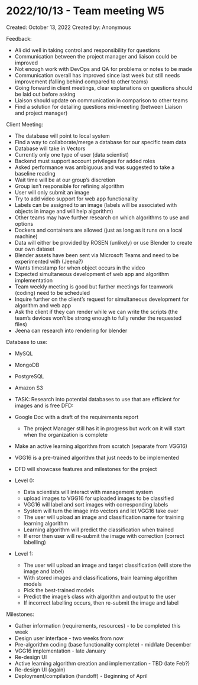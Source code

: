 # 2022/10/13 - Team meeting W5

Created: October 13, 2022
Created by: Anonymous

Feedback:

- Ali did well in taking control and responsibility for questions
- Communication between the project manager and liaison could be improved
- Not enough work with DevOps and QA for problems or notes to be made
- Communication overall has improved since last week but still needs improvement (falling behind compared to other teams)
- Going forward in client meetings, clear explanations on questions should be laid out before asking
- Liaison should update on communication in comparison to other teams
- Find a solution for detailing questions mid-meeting (between Liaison and project manager)

Client Meeting:

- The database will point to local system
- Find a way to collaborate/merge a database for our specific team data
- Database will take in Vectors
- Currently only one type of user (data scientist)
- Backend must support account privileges for added roles
- Asked performance was ambiguous and was suggested to take a baseline reading
- Wait time will be at our group’s discretion
- Group isn’t responsible for refining algorithm
- User will only submit an image
- Try to add video support for web app functionality
- Labels can be assigned to an image (labels will be associated with objects in image and will help algorithm)
- Other teams may have further research on which algorithms to use and options
- Dockers and containers are allowed (just as long as it runs on a local machine)
- Data will either be provided by ROSEN (unlikely) or use Blender to create our own dataset
- Blender assets have been sent via Microsoft Teams and need to be experimented with (Jeena?)
- Wants timestamp for when object occurs in the video
- Expected simultaneous development of web app and algorithm implementation
- Team weekly meeting is good but further meetings for teamwork (coding) need to be scheduled
- Inquire further on the client’s request for simultaneous development for algorithm and web app
- Ask the client if they can render while we can write the scripts (the team’s devices won’t be strong enough to fully render the requested files)
- Jeena can research into rendering for blender

Database to use:

- MySQL
- MongoDB
- PostgreSQL
- Amazon S3
- TASK: Research into potential databases to use that are efficient for images and is free
  DFD:

- Google Doc with a draft of the requirements report
  - The project Manager still has it in progress but work on it will start when the organization is complete
- Make an active learning algorithm from scratch (separate from VGG16)
- VGG16 is a pre-trained algorithm that just needs to be implemented
- DFD will showcase features and milestones for the project
- Level 0:
  - Data scientists will interact with management system
  - upload images to VGG16 for uploaded images to be classified
  - VGG16 will label and sort images with corresponding labels
  - System will turn the image into vectors and let VGG16 take over
  - The user will upload an image and classification name for training learning algorithm
  - Learning algorithm will predict the classification when trained
  - If error then user will re-submit the image with correction (correct labelling)
- Level 1:
  - The user will upload an image and target classification (will store the image and label)
  - With stored images and classifications, train learning algorithm models
  - Pick the best-trained models
  - Predict the image’s class with algorithm and output to the user
  - If incorrect labelling occurs, then re-submit the image and label

Milestones:

- Gather information (requirements, resources) - to be completed this week
- Design user interface - two weeks from now
- Pre-algorithm coding (base functionality complete) - mid/late December
- VGG16 implementation - late January
- Re-design UI
- Active learning algorithm creation and implementation - TBD (late Feb?)
- Re-design UI (again)
- Deployment/compilation (handoff) - Beginning of April
